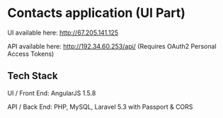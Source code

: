 # Contacts application (UI Part)

UI available here: <a href="http://67.205.141.125" target="_blank">http://67.205.141.125</a>

API available here: <a href="http://192.34.60.253/api/" target="_blank">http://192.34.60.253/api/</a> (Requires OAuth2 Personal Access Tokens)

## Tech Stack

UI / Front End: AngularJS 1.5.8

API / Back End: PHP, MySQL, Laravel 5.3 with Passport & CORS
